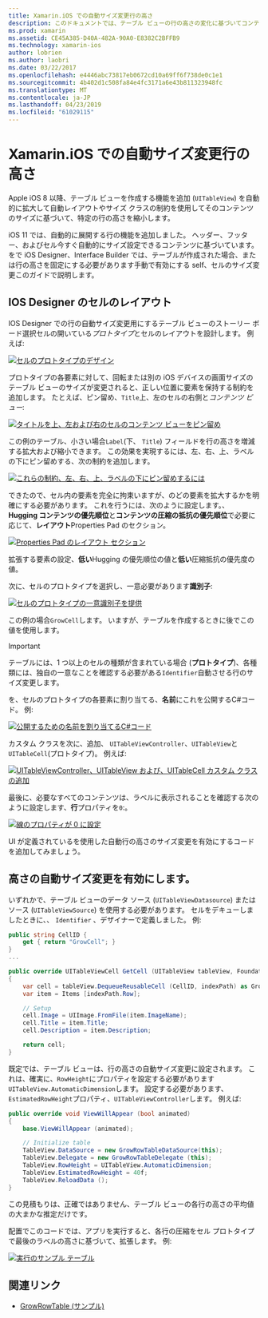 ```yaml
---
title: Xamarin.iOS での自動サイズ変更行の高さ
description: このドキュメントでは、テーブル ビューの行の高さの変化に基づいてコンテンツを Xamarin.iOS アプリに追加する方法について説明します。 IOS Designer のセルのレイアウトと有効にすると自動サイズ変更の高さがについて説明します。
ms.prod: xamarin
ms.assetid: CE45A385-D40A-482A-90A0-E8382C2BFFB9
ms.technology: xamarin-ios
author: lobrien
ms.author: laobri
ms.date: 03/22/2017
ms.openlocfilehash: e4446abc73817eb0672cd10a69ff6f738de0c1e1
ms.sourcegitcommit: 4b402d1c508fa84e4fc3171a6e43b811323948fc
ms.translationtype: MT
ms.contentlocale: ja-JP
ms.lasthandoff: 04/23/2019
ms.locfileid: "61029115"
---
```

# <a name="auto-sizing-row-height-in-xamarinios"></a>Xamarin.iOS での自動サイズ変更行の高さ

Apple iOS 8 以降、テーブル ビューを作成する機能を追加 (`UITableView`) を自動的に拡大して自動レイアウトやサイズ クラスの制約を使用してそのコンテンツのサイズに基づいて、特定の行の高さを縮小します。

iOS 11 では、自動的に展開する行の機能を追加しました。 ヘッダー、フッター、およびセル今すぐ自動的にサイズ設定できるコンテンツに基づいています。 をで iOS Designer、Interface Builder では、テーブルが作成された場合、または行の高さを固定にする必要があります手動で有効にする self、セルのサイズ変更このガイドで説明します。

## <a name="cell-layout-in-the-ios-designer"></a>IOS Designer のセルのレイアウト

IOS Designer での行の自動サイズ変更用にするテーブル ビューのストーリー ボード選択セルの開いている*プロトタイプ*とセルのレイアウトを設計します。 例えば:

[![](autosizing-row-height-images/table01.png "セルのプロトタイプのデザイン")](autosizing-row-height-images/table01.png#lightbox)

プロトタイプの各要素に対して、回転または別の iOS デバイスの画面サイズのテーブル ビューのサイズが変更されると、正しい位置に要素を保持する制約を追加します。 たとえば、ピン留め、`Title`上、左のセルの右側と*コンテンツ ビュー*:

[![](autosizing-row-height-images/table02.png "タイトルを上、左および右のセルのコンテンツ ビューをピン留め")](autosizing-row-height-images/table02.png#lightbox)

この例のテーブル、小さい場合`Label`(下、 `Title`) フィールドを行の高さを増減する拡大および縮小できます。 この効果を実現するには、左、右、上、ラベルの下にピン留めする、次の制約を追加します。

[![](autosizing-row-height-images/table03.png "これらの制約、左、右、上、ラベルの下にピン留めするには")](autosizing-row-height-images/table03.png#lightbox)

できたので、セル内の要素を完全に拘束いますが、のどの要素を拡大するかを明確にする必要があります。 これを行うには、次のように設定します。、 **Hugging コンテンツの優先順位**と**コンテンツの圧縮の抵抗の優先順位**で必要に応じて、**レイアウト**Properties Pad のセクション。

[![](autosizing-row-height-images/table03a.png "Properties Pad のレイアウト セクション")](autosizing-row-height-images/table03a.png#lightbox)

拡張する要素の設定、**低い**Hugging の優先順位の値と**低い**圧縮抵抗の優先度の値。

次に、セルのプロトタイプを選択し、一意必要があります**識別子**:

[![](autosizing-row-height-images/table04.png "セルのプロトタイプの一意識別子を提供")](autosizing-row-height-images/table04.png#lightbox)

この例の場合`GrowCell`します。 いますが、テーブルを作成するときに後でこの値を使用します。

> [!IMPORTANT]
> テーブルには、1 つ以上のセルの種類が含まれている場合 (**プロトタイプ**)、各種類には、独自の一意なことを確認する必要がある`Identifier`自動させる行のサイズ変更します。

を、セルのプロトタイプの各要素に割り当てる、**名前**にこれを公開するC#コード。 例:

[![](autosizing-row-height-images/table05.png "公開するための名前を割り当てるC#コード")](autosizing-row-height-images/table05.png#lightbox)

カスタム クラスを次に、追加、 `UITableViewController`、`UITableView`と`UITableCell`(プロトタイプ)。 例えば: 

[![](autosizing-row-height-images/table06.png "UITableViewController、UITableView および、UITableCell カスタム クラスの追加")](autosizing-row-height-images/table06.png#lightbox)

最後に、必要なすべてのコンテンツは、ラベルに表示されることを確認する次のように設定します、**行**プロパティを`0`:。

[![](autosizing-row-height-images/table06.png "線のプロパティが 0 に設定")](autosizing-row-height-images/table06a.png#lightbox)

UI が定義されているを使用した自動行の高さのサイズ変更を有効にするコードを追加してみましょう。

## <a name="enabling-auto-resizing-height"></a>高さの自動サイズ変更を有効にします。

いずれかで、テーブル ビューのデータ ソース (`UITableViewDatasource`) またはソース (`UITableViewSource`) を使用する必要があります。 セルをデキューしましたときに、、 `Identifier` 、デザイナーで定義しました。 例:

```csharp
public string CellID {
    get { return "GrowCell"; }
}
...

public override UITableViewCell GetCell (UITableView tableView, Foundation.NSIndexPath indexPath)
{
    var cell = tableView.DequeueReusableCell (CellID, indexPath) as GrowRowTableCell;
    var item = Items [indexPath.Row];

    // Setup
    cell.Image = UIImage.FromFile(item.ImageName);
    cell.Title = item.Title;
    cell.Description = item.Description;

    return cell;
}
```

既定では、テーブル ビューは、行の高さの自動サイズ変更に設定されます。 これは、確実に、`RowHeight`にプロパティを設定する必要があります`UITableView.AutomaticDimension`します。 設定する必要があります、`EstimatedRowHeight`プロパティ、`UITableViewController`します。 例えば:

```csharp
public override void ViewWillAppear (bool animated)
{
    base.ViewWillAppear (animated);

    // Initialize table
    TableView.DataSource = new GrowRowTableDataSource(this);
    TableView.Delegate = new GrowRowTableDelegate (this);
    TableView.RowHeight = UITableView.AutomaticDimension;
    TableView.EstimatedRowHeight = 40f;
    TableView.ReloadData ();
}
```

この見積もりは、正確ではありません、テーブル ビューの各行の高さの平均値の大まかな推定だけです。

配置でこのコードでは、アプリを実行すると、各行の圧縮をセル プロトタイプで最後のラベルの高さに基づいて、拡張します。 例:

[![](autosizing-row-height-images/table07.png "実行のサンプル テーブル")](autosizing-row-height-images/table07.png#lightbox)


## <a name="related-links"></a>関連リンク

- [GrowRowTable (サンプル)](https://developer.xamarin.com/samples/monotouch/GrowRowTable/)

